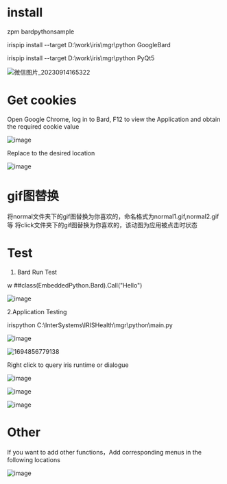 
# install
 zpm bardpythonsample
 
 irispip install  --target D:\work\iris\mgr\python GoogleBard

 irispip install  --target D:\work\iris\mgr\python PyQt5
 
![微信图片_20230914165322](https://github.com/AAdacangjiujiu/BardPythonSample/assets/144994347/8a32b1e3-89de-4168-aa0f-be01ac99afcb)
# Get cookies
Open Google Chrome, log in to Bard, F12 to view the Application and obtain the required cookie value
 
![image](https://github.com/AAdacangjiujiu/BardPythonSample/assets/144994347/1a40cdba-b2e7-437a-ac27-27e90888039c)


Replace to the desired location

![image](https://github.com/AAdacangjiujiu/BardPythonSample/assets/144994347/b606bdcf-c5d1-4a52-b18b-e2bb9b413946)

# gif图替换

将normal文件夹下的gif图替换为你喜欢的，命名格式为normal1.gif,normal2.gif等
将click文件夹下的gif图替换为你喜欢的，该动图为应用被点击时状态
# Test
1. Bard Run Test

w ##class(EmbeddedPython.Bard).Call("Hello")

![image](https://github.com/AAdacangjiujiu/BardPythonSample/assets/144994347/4b746320-1f55-4ca8-a120-396a1b8fe764)

2.Application Testing

irispython C:\InterSystems\IRISHealth\mgr\python\main.py

![image](https://github.com/AAdacangjiujiu/BardPythonSample/assets/144994347/12a5161c-6d81-4729-bd8d-4d0be1ad060a)

![1694856779138](https://github.com/AAdacangjiujiu/BardPythonSample/assets/144994347/afb10d8d-9ffd-428f-9118-b070b213f957)

Right click to query iris runtime or dialogue

![image](https://github.com/AAdacangjiujiu/BardPythonSample/assets/144994347/84280223-5df1-4db0-aefc-e328f64e9be8)

![image](https://github.com/AAdacangjiujiu/BardPythonSample/assets/144994347/b06ee0b3-be3c-4e3e-bf28-3a0ff839a013)

![image](https://github.com/AAdacangjiujiu/BardPythonSample/assets/144994347/2d852920-8708-4dc4-8367-5f7d6f827ca5)

# Other
If you want to add other functions，Add corresponding menus in the following locations

![image](https://github.com/AAdacangjiujiu/BardPythonSample/assets/144994347/27ca0ac8-ef8d-43a5-b1c5-30632258d261)



